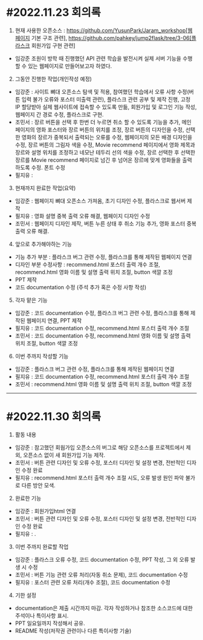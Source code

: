 #2022.11.23 회의록
===========
1. 현재 사용한 오픈소스 : https://github.com/YusunPark/Jaram_workshop[웹페이지 기본 구조 관련], https://github.com/pahkey/jump2flask/tree/3-06[플라스크 회원가입 구현 관련]
- 임강준 조원이 방학 때 진행했던 API 관련 학습을 발전시켜 실제 서버 기능을 수행할 수 있는 웹페이지로 만들어보고자 하였다.

2. 그동안 진행한 작업(개인작성 예정)
- 임강준 : 사이트 뼈대 오픈소스 탐색 및 적용, 참여했던 학습에서 오류 사항 수정(버튼 입력 불가 오류와 포스터 미출력 관련), 플라스크 관련 공부 및 제작 진행, 고정 IP 할당받아 실제 웹사이트에 접속할 수 있도록 만듦, 회원가입 및 로그인 기능 작성, 웹페이지 간 경로 수정, 플라스크로 구현.
- 조민서 : 장르 버튼을 선택 후 한번 더 누르면 취소 할 수 있도록 기능을 추가, 메인 페이지의 영화 포스터와 장르 버튼의 위치를 조정, 장르 버튼의 디자인을 수정, 선택한 영화의 장르가 중복되서 출력되는 오류를 수정, 웹페이지의 모든 배경 디자인을 수정, 장르 버튼의 그림자 색을 수정, Movie recommend 페이지에서 영화 제목과 장르와 설명 위치를 조정하고 네모난 테두리 선의 색을 수정, 장르 선택한 후 선택한 장르를  Movie recommend 페이지로 넘긴 후 넘어온 장르에 맞게 영화들을 출력하도록 수정. 폰트 수정  
- 필지유 : 

3. 현재까지 완료한 작업(요약)
- 임강준 : 웹페이지 뼈대 오픈소스 가져옴, 초기 디자인 수정, 플라스크로 웹서버 제작
- 필지유 : 영화 설명 중복 출력 오류 해결, 웹페이지 디자인 수정
- 조민서 : 웹페이지 디자인 제작, 버튼 누른 상태 후 취소 기능 추가, 영화 포스터 중복 출력 오류 해결.

4. 앞으로 추가해야하는 기능
- 기능 추가 부분 : 플라스크 버그 관련 수정, 플라스크를 통해 제작된 웹페이지 연결
- 디자인 부분 수정사항 : recommend.html 포스터 출력 개수 조절, recommend.html 영화 이름 및 설명 출력 위치 조절, button 색깔 조정
- PPT 제작
- 코드 documentation 수정 (주석 추가 혹은 수정 사항 작성)

5. 각자 맡은 기능
- 임강준 : 코드 documentation 수정, 플라스크 버그 관련 수정, 플라스크를 통해 제작된 웹페이지 연결, PPT 제작 
- 필지유 : 코드 documentation 수정, recommend.html 포스터 출력 개수 조절
- 조민서 : 코드 documentation 수정, recommend.html 영화 이름 및 설명 출력 위치 조절, button 색깔 조정

6. 이번 주까지 작성할 기능
- 임강준 : 플라스크 버그 관련 수정, 플라스크를 통해 제작된 웹페이지 연결
- 필지유 : 코드 documentation 수정, recommend.html 포스터 출력 개수 조절
- 조민서 : recommend.html 영화 이름 및 설명 출력 위치 조절, button 색깔 조정

*******
#2022.11.30 회의록
===========
1. 활동 내용 
- 임강준 : 참고했던 회웝가입 오픈소스의 버그로 해당 오픈소스를 프로젝트에서 제외, 오픈소스 없이 새 회원가입 기능 제작.
- 조민서 : 버튼 관련 디자인 및 오류 수정, 포스터 디자인 및 설정 변경, 전반적인 디자인 수정 완료
- 필지유 : recommend.html 포스터 출력 개수 조절 시도, 오류 발생 원인 파악 불가로 다른 방안 모색.

2. 완료한 기능
- 임강준 : 회원가입html 연결
- 조민서 : 버튼 관련 디자인 및 오류 수정, 포스터 디자인 및 설정 변경, 전반적인 디자인 수정 완료
- 필지유 : .

3. 이번 주까지 완료할 작업
- 임강준 : 플라스크 오류 수정, 코드 documentation 수정, PPT 작성, 그 외 오류 발생 시 수정
- 조민서 : 버튼 기능 관련 오류 처리(자동 취소 문제), 코드 documentation 수정
- 필지유 : 포스터 관련 오류 처리(개수 조절), 코드 documentation 수정

4. 기한 설정
- documentation은 제출 시간까지 마감. 각자 작성하거나 참조한 소스코드에 대한 주석이나 특이사항 표시.
- PPT 일요일까지 작성해서 공유.
- README 작성(저작권 관련이나 다른 특이사항 기술)
